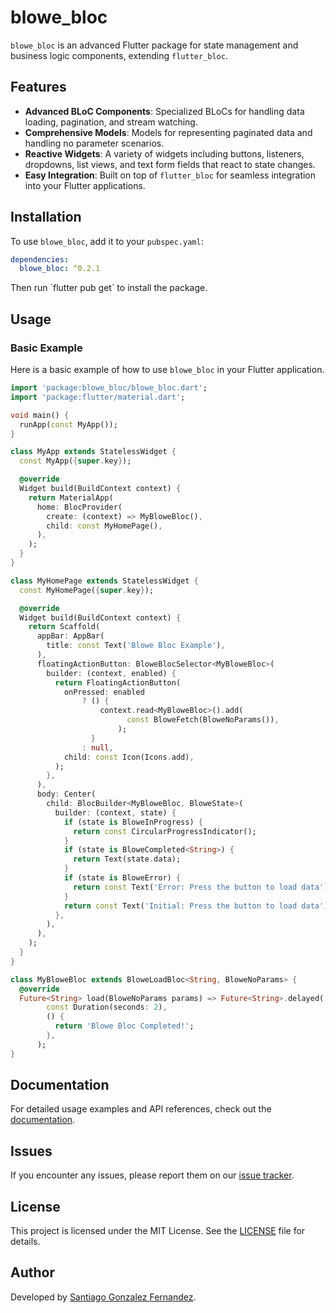 # blowe_bloc

`blowe_bloc` is an advanced Flutter package for state management and business logic components, extending `flutter_bloc`.

## Features

- **Advanced BLoC Components**: Specialized BLoCs for handling data loading, pagination, and stream watching.
- **Comprehensive Models**: Models for representing paginated data and handling no parameter scenarios.
- **Reactive Widgets**: A variety of widgets including buttons, listeners, dropdowns, list views, and text form fields that react to state changes.
- **Easy Integration**: Built on top of `flutter_bloc` for seamless integration into your Flutter applications.

## Installation

To use `blowe_bloc`, add it to your `pubspec.yaml`:

```yaml
dependencies:
  blowe_bloc: ^0.2.1
```

Then run \`flutter pub get\` to install the package.

## Usage

### Basic Example

Here is a basic example of how to use `blowe_bloc` in your Flutter application.

```dart
import 'package:blowe_bloc/blowe_bloc.dart';
import 'package:flutter/material.dart';

void main() {
  runApp(const MyApp());
}

class MyApp extends StatelessWidget {
  const MyApp({super.key});

  @override
  Widget build(BuildContext context) {
    return MaterialApp(
      home: BlocProvider(
        create: (context) => MyBloweBloc(),
        child: const MyHomePage(),
      ),
    );
  }
}

class MyHomePage extends StatelessWidget {
  const MyHomePage({super.key});

  @override
  Widget build(BuildContext context) {
    return Scaffold(
      appBar: AppBar(
        title: const Text('Blowe Bloc Example'),
      ),
      floatingActionButton: BloweBlocSelector<MyBloweBloc>(
        builder: (context, enabled) {
          return FloatingActionButton(
            onPressed: enabled
                ? () {
                    context.read<MyBloweBloc>().add(
                          const BloweFetch(BloweNoParams()),
                        );
                  }
                : null,
            child: const Icon(Icons.add),
          );
        },
      ),
      body: Center(
        child: BlocBuilder<MyBloweBloc, BloweState>(
          builder: (context, state) {
            if (state is BloweInProgress) {
              return const CircularProgressIndicator();
            }
            if (state is BloweCompleted<String>) {
              return Text(state.data);
            }
            if (state is BloweError) {
              return const Text('Error: Press the button to load data');
            }
            return const Text('Initial: Press the button to load data');
          },
        ),
      ),
    );
  }
}

class MyBloweBloc extends BloweLoadBloc<String, BloweNoParams> {
  @override
  Future<String> load(BloweNoParams params) => Future<String>.delayed(
        const Duration(seconds: 2),
        () {
          return 'Blowe Bloc Completed!';
        },
      );
}
```

## Documentation

For detailed usage examples and API references, check out the [documentation](https://pub.dev/documentation/blowe_bloc/latest/).

## Issues

If you encounter any issues, please report them on our [issue tracker](https://github.com/santiagogonzalezblowe/blowe_bloc/issues).

## License

This project is licensed under the MIT License. See the [LICENSE](https://github.com/santiagogonzalezblowe/blowe_bloc/blob/master/LICENSE) file for details.

## Author

Developed by [Santiago Gonzalez Fernandez](https://www.linkedin.com/in/santiagogonzalezblowe/).
